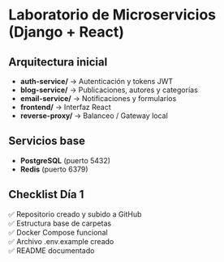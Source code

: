 # Laboratorio de Microservicios (Django + React)

## Arquitectura inicial

- **auth-service/** → Autenticación y tokens JWT
- **blog-service/** → Publicaciones, autores y categorías
- **email-service/** → Notificaciones y formularios
- **frontend/** → Interfaz React
- **reverse-proxy/** → Balanceo / Gateway local

## Servicios base

- **PostgreSQL** (puerto 5432)
- **Redis** (puerto 6379)

## Checklist Día 1

✅ Repositorio creado y subido a GitHub  
✅ Estructura base de carpetas  
✅ Docker Compose funcional  
✅ Archivo .env.example creado  
✅ README documentado
